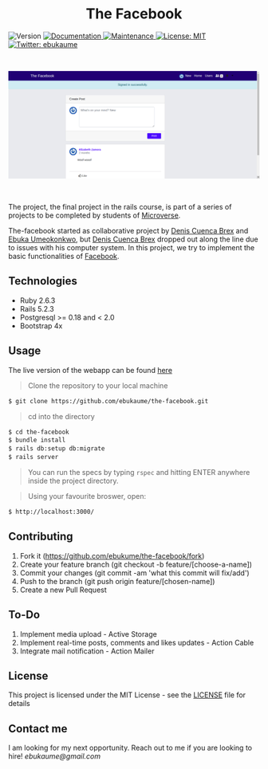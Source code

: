 <h1 align="center">The Facebook</h1>
<p>
  <img alt="Version" src="https://img.shields.io/badge/version-1.0.0-blue.svg?cacheSeconds=2592000" />
  <a href="https://github.com/ebukaume/the-facebook#readme" target="_blank">
    <img alt="Documentation" src="https://img.shields.io/badge/documentation-yes-brightgreen.svg" />
  </a>
  <a href="https://github.com/ebukaume/the-facebook/graphs/commit-activity" target="_blank">
    <img alt="Maintenance" src="https://img.shields.io/badge/Maintained%3F-yes-green.svg" />
  </a>
  <a href="https://github.com/ebukaume/the-facebook/blob/master/LICENSE" target="_blank">
    <img alt="License: MIT" src="https://img.shields.io/github/license/ebukaume/the-facebook" />
  </a>
  <a href="https://twitter.com/ebukaume" target="_blank">
    <img alt="Twitter: ebukaume" src="https://img.shields.io/twitter/follow/ebukaume.svg?style=social" />
</p>

<br>

<p>
  <a href="https://the-facebook-rails.herokuapp.com/" target="_blank">
    <img alt="Website" src="./docs/facebook.png" />
  </a>
</p>

<br>

The project, the final project in the rails course, is part of a series of projects to be completed by students of [Microverse](https://www.microverse.org/ "The Global School for Remote Software Developers!").

The-facebook  started as collaborative project by [Denis Cuenca Brex](https://github.com/DenisCuencaBrex) and [Ebuka Umeokonkwo](https://github.com/ebukaume), but [Denis Cuenca Brex](https://github.com/DenisCuencaBrex) dropped out along the line due to issues with his computer system. In this project, we try to implement the basic functionalities of [Facebook](https://web.facebook.com "American online social media and social networking service company based in Menlo Park, California").

## Technologies

- Ruby 2.6.3
- Rails 5.2.3
- Postgresql >= 0.18  and < 2.0
- Bootstrap 4x

## Usage

The live version of the webapp can be found [here](https://the-facebook-rails.herokuapp.com)

> Clone the repository to your local machine

```sh
$ git clone https://github.com/ebukaume/the-facebook.git
```

> cd into the directory

```sh
$ cd the-facebook
$ bundle install
$ rails db:setup db:migrate
$ rails server
```

> You can run the specs by typing `rspec` and hitting ENTER anywhere inside the project directory.

> Using your favourite broswer, open: 

```sh
$ http://localhost:3000/
```

## Contributing

1. Fork it (https://github.com/ebukume/the-facebook/fork)
2. Create your feature branch (git checkout -b feature/[choose-a-name])
3. Commit your changes (git commit -am 'what this commit will fix/add')
4. Push to the branch (git push origin feature/[chosen-name])
5. Create a new Pull Request

## To-Do

1. Implement media upload - Active Storage
2. Implement real-time posts, comments and likes updates - Action Cable
3. Integrate mail notification - Action Mailer

## License

This project is licensed under the MIT License - see the [LICENSE](./LICENSE) file for details

## Contact me

I am looking for my next opportunity. Reach out to me if you are looking to hire!
_ebukaume@gmail.com_
